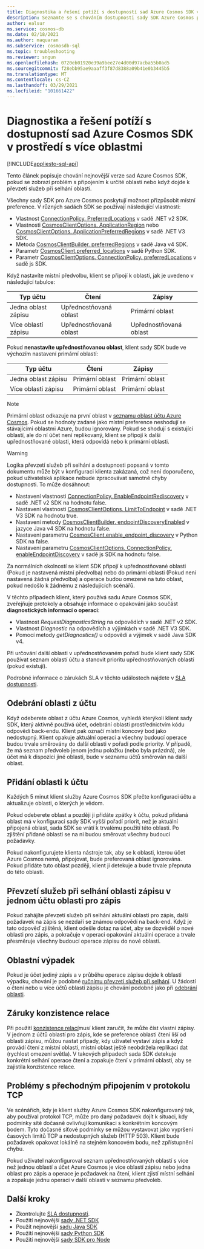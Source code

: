 ```yaml
---
title: Diagnostika a řešení potíží s dostupností sad Azure Cosmos SDK v prostředí s více oblastmi
description: Seznamte se s chováním dostupnosti sady SDK Azure Cosmos při provozu ve více regionálních prostředích.
author: ealsur
ms.service: cosmos-db
ms.date: 02/18/2021
ms.author: maquaran
ms.subservice: cosmosdb-sql
ms.topic: troubleshooting
ms.reviewer: sngun
ms.openlocfilehash: 0720eb01920e39a9bee27e4d00d97acba55b0ad5
ms.sourcegitcommit: f28ebb95ae9aaaff3f87d8388a09b41e0b3445b5
ms.translationtype: MT
ms.contentlocale: cs-CZ
ms.lasthandoff: 03/29/2021
ms.locfileid: "101661422"
---
```

# <a name="diagnose-and-troubleshoot-the-availability-of-azure-cosmos-sdks-in-multiregional-environments"></a>Diagnostika a řešení potíží s dostupností sad Azure Cosmos SDK v prostředí s více oblastmi
[!INCLUDE[appliesto-sql-api](includes/appliesto-sql-api.md)]

Tento článek popisuje chování nejnovější verze sad Azure Cosmos SDK, pokud se zobrazí problém s připojením k určité oblasti nebo když dojde k převzetí služeb při selhání oblasti.

Všechny sady SDK pro Azure Cosmos poskytují možnost přizpůsobit místní preference. V různých sadách SDK se používají následující vlastnosti:

* Vlastnost [ConnectionPolicy. PreferredLocations](/dotnet/api/microsoft.azure.documents.client.connectionpolicy.preferredlocations) v sadě .NET v2 SDK.
* Vlastnosti [CosmosClientOptions. ApplicationRegion](/dotnet/api/microsoft.azure.cosmos.cosmosclientoptions.applicationregion) nebo [CosmosClientOptions. ApplicationPreferredRegions](/dotnet/api/microsoft.azure.cosmos.cosmosclientoptions.applicationpreferredregions) v sadě .NET V3 SDK.
* Metoda [CosmosClientBuilder. preferredRegions](/java/api/com.azure.cosmos.cosmosclientbuilder.preferredregions) v sadě Java v4 SDK.
* Parametr [CosmosClient.preferred_locations](/python/api/azure-cosmos/azure.cosmos.cosmos_client.cosmosclient) v sadě Python SDK.
* Parametr [CosmosClientOptions. ConnectionPolicy. preferredLocations](/javascript/api/@azure/cosmos/connectionpolicy#preferredlocations) v sadě js SDK.

Když nastavíte místní předvolbu, klient se připojí k oblasti, jak je uvedeno v následující tabulce:

|Typ účtu |Čtení |Zápisy |
|------------------------|--|--|
| Jedna oblast zápisu | Upřednostňovaná oblast | Primární oblast  |
| Více oblastí zápisu | Upřednostňovaná oblast | Upřednostňovaná oblast  |

Pokud **nenastavíte upřednostňovanou oblast**, klient sady SDK bude ve výchozím nastavení primární oblastí:

|Typ účtu |Čtení |Zápisy |
|------------------------|--|--|
| Jedna oblast zápisu | Primární oblast | Primární oblast |
| Více oblastí zápisu | Primární oblast  | Primární oblast  |

> [!NOTE]
> Primární oblast odkazuje na první oblast v [seznamu oblast účtu Azure Cosmos](distribute-data-globally.md).
> Pokud se hodnoty zadané jako místní preference neshodují se stávajícími oblastmi Azure, budou ignorovány. Pokud se shodují s existující oblastí, ale do ní účet není replikovaný, klient se připojí k další upřednostňované oblasti, která odpovídá nebo k primární oblasti.

> [!WARNING]
> Logika převzetí služeb při selhání a dostupnosti popsaná v tomto dokumentu může být v konfiguraci klienta zakázaná, což není doporučeno, pokud uživatelská aplikace nebude zpracovávat samotné chyby dostupnosti. To může dosáhnout:
>
> * Nastavení vlastnosti [ConnectionPolicy. EnableEndpointRediscovery](/dotnet/api/microsoft.azure.documents.client.connectionpolicy.enableendpointdiscovery) v sadě .NET v2 SDK na hodnotu false.
> * Nastavení vlastnosti [CosmosClientOptions. LimitToEndpoint](/dotnet/api/microsoft.azure.cosmos.cosmosclientoptions.limittoendpoint) v sadě .NET V3 SDK na hodnotu true.
> * Nastavení metody [CosmosClientBuilder. endpointDiscoveryEnabled](/java/api/com.azure.cosmos.cosmosclientbuilder.endpointdiscoveryenabled) v jazyce Java v4 SDK na hodnotu false.
> * Nastavení parametru [CosmosClient.enable_endpoint_discovery](/python/api/azure-cosmos/azure.cosmos.cosmos_client.cosmosclient) v Python SDK na false.
> * Nastavení parametru [CosmosClientOptions. ConnectionPolicy. enableEndpointDiscovery](/javascript/api/@azure/cosmos/connectionpolicy#enableEndpointDiscovery) v sadě js SDK na hodnotu false.

Za normálních okolností se klient SDK připojí k upřednostňované oblasti (Pokud je nastavená místní předvolba) nebo do primární oblasti (Pokud není nastavená žádná předvolba) a operace budou omezené na tuto oblast, pokud nedošlo k žádnému z následujících scénářů.

V těchto případech klient, který používá sadu Azure Cosmos SDK, zveřejňuje protokoly a obsahuje informace o opakování jako součást **diagnostických informací o operaci**:

* Vlastnost *RequestDiagnosticsString* na odpovědích v sadě .NET v2 SDK.
* Vlastnost *Diagnostic* na odpovědích a výjimkách v sadě .NET V3 SDK.
* Pomocí metody *getDiagnostics()* u odpovědí a výjimek v sadě Java SDK v4.

Při určování další oblasti v upřednostňovaném pořadí bude klient sady SDK používat seznam oblastí účtu a stanovit prioritu upřednostňovaných oblastí (pokud existují).

Podrobné informace o zárukách SLA v těchto událostech najdete v [SLA dostupnosti](high-availability.md#slas-for-availability).

## <a name="removing-a-region-from-the-account"></a><a id="remove-region"></a>Odebrání oblasti z účtu

Když odeberete oblast z účtu Azure Cosmos, vyhledá kterýkoli klient sady SDK, který aktivně používá účet, odebrání oblasti prostřednictvím kódu odpovědi back-endu. Klient pak označí místní koncový bod jako nedostupný. Klient opakuje aktuální operaci a všechny budoucí operace budou trvale směrovány do další oblasti v pořadí podle priority. V případě, že má seznam předvoleb jenom jednu položku (nebo byla prázdná), ale účet má k dispozici jiné oblasti, bude v seznamu účtů směrován na další oblast.

## <a name="adding-a-region-to-an-account"></a>Přidání oblasti k účtu

Každých 5 minut klient služby Azure Cosmos SDK přečte konfiguraci účtu a aktualizuje oblasti, o kterých je vědom.

Pokud odeberete oblast a později ji přidáte zpátky k účtu, pokud přidaná oblast má v konfiguraci sady SDK vyšší pořadí priorit, než je aktuální připojená oblast, sada SDK se vrátí k trvalému použití této oblasti. Po zjištění přidané oblasti se na ni budou směrovat všechny budoucí požadavky.

Pokud nakonfigurujete klienta nástroje tak, aby se k oblasti, kterou účet Azure Cosmos nemá, připojovat, bude preferovaná oblast ignorována. Pokud přidáte tuto oblast později, klient ji detekuje a bude trvale přepnuta do této oblasti.

## <a name="fail-over-the-write-region-in-a-single-write-region-account"></a><a id="manual-failover-single-region"></a>Převzetí služeb při selhání oblasti zápisu v jednom účtu oblasti pro zápis

Pokud zahájíte převzetí služeb při selhání aktuální oblasti pro zápis, další požadavek na zápis se nezdaří se známou odpovědí na back-end. Když je tato odpověď zjištěná, klient odešle dotaz na účet, aby se dozvěděl o nové oblasti pro zápis, a pokračuje v operaci opakování aktuální operace a trvale přesměruje všechny budoucí operace zápisu do nové oblasti.

## <a name="regional-outage"></a>Oblastní výpadek

Pokud je účet jediný zápis a v průběhu operace zápisu dojde k oblasti výpadku, chování je podobné [ručnímu převzetí služeb při selhání](#manual-failover-single-region). U žádostí o čtení nebo u více účtů oblastí zápisu je chování podobné jako při [odebrání oblasti](#remove-region).

## <a name="session-consistency-guarantees"></a>Záruky konzistence relace

Při použití [konzistence relací](consistency-levels.md#guarantees-associated-with-consistency-levels)musí klient zaručit, že může číst vlastní zápisy. V jednom z účtů oblastí pro zápis, kde se preference oblasti čtení liší od oblasti zápisu, můžou nastat případy, kdy uživatel vystaví zápis a když provádí čtení z místní oblasti, místní oblast ještě neobdržela replikaci dat (rychlost omezení světla). V takových případech sada SDK detekuje konkrétní selhání operace čtení a zopakuje čtení v primární oblasti, aby se zajistila konzistence relace.

## <a name="transient-connectivity-issues-on-tcp-protocol"></a>Problémy s přechodným připojením v protokolu TCP

Ve scénářích, kdy je klient služby Azure Cosmos SDK nakonfigurovaný tak, aby používal protokol TCP, může pro daný požadavek dojít k situaci, kdy podmínky sítě dočasně ovlivňují komunikaci s konkrétním koncovým bodem. Tyto dočasné síťové podmínky se můžou vystavovat jako vypršení časových limitů TCP a nedostupných služeb (HTTP 503). Klient bude požadavek opakovat lokálně na stejném koncovém bodu, než zpřístupnění chybu.

Pokud uživatel nakonfiguroval seznam upřednostňovaných oblastí s více než jednou oblastí a účet Azure Cosmos je více oblastí zápisu nebo jedna oblast pro zápis a operace je požadavek na čtení, klient zjistí místní selhání a zopakuje jednu operaci v další oblasti v seznamu předvoleb.

## <a name="next-steps"></a>Další kroky

* Zkontrolujte [SLA dostupnosti](high-availability.md#slas-for-availability).
* Použití nejnovější [sady .NET SDK](sql-api-sdk-dotnet-standard.md)
* Použít nejnovější [sadu Java SDK](sql-api-sdk-java-v4.md)
* Použití nejnovější [sady Python SDK](sql-api-sdk-python.md)
* Použití nejnovější [sady SDK pro Node](sql-api-sdk-node.md)
